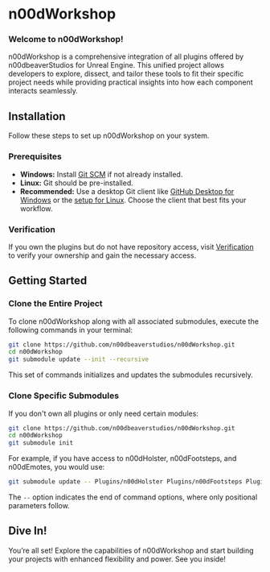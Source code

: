 # n00dWorkshop

### Welcome to n00dWorkshop!

n00dWorkshop is a comprehensive integration of all plugins offered by n00dbeaverStudios for Unreal Engine. This unified project allows developers to explore, dissect, and tailor these tools to fit their specific project needs while providing practical insights into how each component interacts seamlessly.

## Installation

Follow these steps to set up n00dWorkshop on your system.

### Prerequisites
- **Windows:** Install [Git SCM](https://git-scm.com/) if not already installed.
- **Linux:** Git should be pre-installed.
- **Recommended:** Use a desktop Git client like [GitHub Desktop for Windows](https://desktop.github.com/) or the [setup for Linux](https://gist.github.com/berkorbay/6feda478a00b0432d13f1fc0a50467f1). Choose the client that best fits your workflow.

### Verification
If you own the plugins but do not have repository access, visit [Verification](https://verify.n00dbeaverstudios.com/) to verify your ownership and gain the necessary access.

## Getting Started

### Clone the Entire Project
To clone n00dWorkshop along with all associated submodules, execute the following commands in your terminal:
```bash
git clone https://github.com/n00dbeaverstudios/n00dWorkshop.git
cd n00dWorkshop
git submodule update --init --recursive
```
This set of commands initializes and updates the submodules recursively.

### Clone Specific Submodules
If you don't own all plugins or only need certain modules:
```bash
git clone https://github.com/n00dbeaverstudios/n00dWorkshop.git
cd n00dWorkshop
git submodule init
```
For example, if you have access to n00dHolster, n00dFootsteps, and n00dEmotes, you would use:
```bash
git submodule update -- Plugins/n00dHolster Plugins/n00dFootsteps Plugins/n00dEmotes
```
The `--` option indicates the end of command options, where only positional parameters follow.

## Dive In!
You’re all set! Explore the capabilities of n00dWorkshop and start building your projects with enhanced flexibility and power. See you inside!
